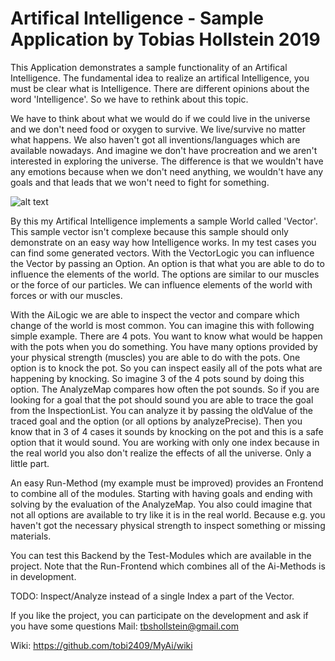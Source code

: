 # Artifical Intelligence - Sample Application by Tobias Hollstein 2019

This Application demonstrates a sample functionality of an Artifical Intelligence.
The fundamental idea to realize an artifical Intelligence, you must be clear what is Intelligence.
There are different opinions about the word 'Intelligence'. So we have to rethink about this topic.

We have to think about what we would do if we could live in the universe and we don't need food or oxygen to survive.
We live/survive no matter what happens. We also haven't got all inventions/languages which are available nowadays.
And imagine we don't have procreation and we aren't interested in exploring the universe.
The difference is that we wouldn't have any emotions because when we don't need anything,
we wouldn't have any goals and that leads that we won't need to fight for something.

![alt text](https://imagizer.imageshack.com/img924/8711/Z4EEGu.png)

By this my Artifical Intelligence implements a sample World called 'Vector'.
This sample vector isn't complexe because this sample should only demonstrate on an easy way how Intelligence works.
In my test cases you can find some generated vectors.
With the VectorLogic you can influence the Vector by passing an Option.
An option is that what you are able to do to influence the elements of the world.
The options are similar to our muscles or the force of our particles.
We can influence elements of the world with forces or with our muscles.

With the AiLogic we are able to inspect the vector and compare which change of the world is most common.
You can imagine this with following simple example.
There are 4 pots. You want to know what would be happen with the pots when you do something.
You have many options provided by your physical strength (muscles) you are able to do with the pots.
One option is to knock the pot. So you can inspect easily all of the pots what are happening by knocking.
So imagine 3 of the 4 pots sound by doing this option.
The AnalyzeMap compares how often the pot sounds.
So if you are looking for a goal that the pot should sound you are able to trace the goal from the InspectionList.
You can analyze it by passing the oldValue of the traced goal and the option (or all options by analyzePrecise).
Then you know that in 3 of 4 cases it sounds by knocking on the pot and this is a safe option that it would sound.
You are working with only one index because in the real world you also don't realize the effects of all the universe.
Only a little part.

An easy Run-Method (my example must be improved) provides an Frontend to combine all of the modules.
Starting with having goals and ending with solving by the evaluation of the AnalyzeMap.
You also could imagine that not all options are available to try like it is in the real world.
Because e.g. you haven't got the necessary physical strength to inspect something or missing materials.

You can test this Backend by the Test-Modules which are available in the project.
Note that the Run-Frontend which combines all of the Ai-Methods is in development.

TODO: Inspect/Analyze instead of a single Index a part of the Vector.

If you like the project, you can participate on the development and ask if you have some questions
Mail: tbshollstein@gmail.com

Wiki: https://github.com/tobi2409/MyAi/wiki
